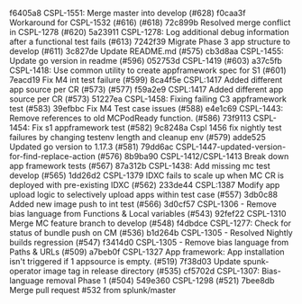 f6405a8 CSPL-1551: Merge master into develop (#628)
f0caa3f Workaround for CSPL-1532 (#616) (#618)
72c899b Resolved merge conflict in CSPL-1278 (#620)
5a23911 CSPL-1278: Log additional debug information after a functional test fails (#613)
7242f39 Migrate Phase 3 app structure to develop (#611)
3c827de Update README.md (#575)
cb3d8aa CSPL-1455: Update go version in readme (#596)
052753d CSPL-1419 (#603)
a37c5fb CSPL-1418: Use common utility to create appframework spec for S1 (#601)
7eacd19 Fix M4 int test failure (#599)
8ca4f5e CSPL:1417 Added different app source per CR (#573) (#577)
f59a2e9 CSPL:1417 Added different app source per CR (#573)
51227ea CSPL-1458: Fixing failing C3 appframework test (#583)
39efbbc Fix M4 Test case issues (#588)
e4e1c69 CSPL-1443: Remove references to old MCPodReady function. (#586)
73f9113 CSPL-1454: Fix s1 appframework test (#582)
9c8248a Cspl 1456 fix nightly test failures by changing testenv length and cleanup env (#579)
adde525 Updated go version to 1.17.3 (#581)
79dd6ac CSPL-1447-updated-version-for-find-replace-action (#576)
8b9ba90 CSPL-1412/CSPL-1413 Break down app framework tests (#567)
87a312b CSPL-1438: Add missing mc test develop (#565)
1dd26d2 CSPL-1379 IDXC fails to scale up when MC CR is deployed with pre-existing IDXC (#562)
233de44 CSPL:1387 Modify app upload logic to selectively upload apps within test case (#557)
3db0c88 Added new image push to int test (#566)
3d0cf57 CSPL-1306 - Remove bias language from Functions & Local variables (#543)
92fef22 CSPL-1310 Merge MC feature branch to develop (#548)
f4dbdce CSPL-1277: Check for status of bundle push on CM (#536)
b1d264b CSPL-1305 - Resolved Nightly builds regression (#547)
f3414d0 CSPL-1305 - Remove bias language from Paths & URLs (#509)
a7beb0f CSPL-1327 App framework: App installation isn't triggered if 1 appsource is empty. (#519)
7f38d03 Update spunk-operator image tag in release directory (#535)
cf5702d CSPL-1307: Bias-language removal Phase 1 (#504)
549e360 CSPL-1298 (#521)
7bee8db Merge pull request #532 from splunk/master
